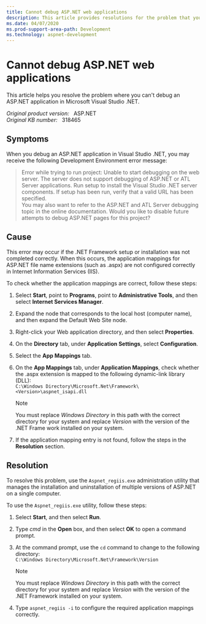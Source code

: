 ```yaml
---
title: Cannot debug ASP.NET web applications
description: This article provides resolutions for the problem that you can't debug an ASP.NET application in Microsoft Visual Studio .NET.
ms.date: 04/07/2020
ms.prod-support-area-path: Development
ms.technology: aspnet-development
---
```

# Cannot debug ASP.NET web applications

This article helps you resolve the problem where you can't debug an ASP.NET application in Microsoft Visual Studio .NET.

_Original product version:_ &nbsp; ASP.NET  
_Original KB number:_ &nbsp; 318465

## Symptoms

When you debug an ASP.NET application in Visual Studio .NET, you may receive the following Development Environment error message:

> Error while trying to run project: Unable to start debugging on the web server. The server does not support debugging of ASP.NET or ATL Server applications. Run setup to install the Visual Studio .NET server components. If setup has been run, verify that a valid URL has been specified.  
> You may also want to refer to the ASP.NET and ATL Server debugging topic in the online documentation. Would you like to disable future attempts to debug ASP.NET pages for this project?

## Cause

This error may occur if the .NET Framework setup or installation was not completed correctly. When this occurs, the application mappings for ASP.NET file name extensions (such as .aspx) are not configured correctly in Internet Information Services (IIS).

To check whether the application mappings are correct, follow these steps:

1. Select **Start**, point to **Programs**, point to **Administrative Tools**, and then select **Internet Services Manager**.
2. Expand the node that corresponds to the local host (computer name), and then expand the Default Web Site node.
3. Right-click your Web application directory, and then select **Properties**.
4. On the **Directory** tab, under **Application Settings**, select **Configuration**.
5. Select the **App Mappings** tab.
6. On the **App Mappings** tab, under **Application Mappings**, check whether the .aspx extension is mapped to the following dynamic-link library (DLL):  
   `C:\Windows Directory\Microsoft.Net\Framework\<Version>\aspnet_isapi.dll`

    > [!NOTE]
    > You must replace *Windows Directory* in this path with the correct directory for your system and replace *Version* with the version of the .NET Frame work installed on your system.

7. If the application mapping entry is not found, follow the steps in the **Resolution** section.

## Resolution

To resolve this problem, use the `Aspnet_regiis.exe` administration utility that manages the installation and uninstallation of multiple versions of ASP.NET on a single computer.

To use the `Aspnet_regiis.exe` utility, follow these steps:

1. Select **Start**, and then select **Run**.
2. Type *cmd* in the **Open** box, and then select **OK** to open a command prompt.
3. At the command prompt, use the `cd` command to change to the following directory:  
   `C:\Windows Directory\Microsoft.Net\Framework\Version`

    > [!NOTE]
    > You must replace *Windows Directory* in this path with the correct directory for your system and replace *Version* with the version of the .NET Framework installed on your system.

4. Type `aspnet_regiis -i` to configure the required application mappings correctly.
